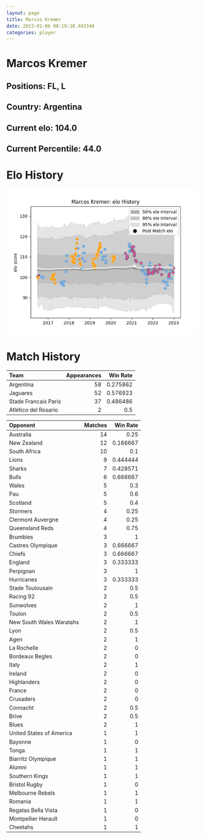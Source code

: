 ```yaml
---  
layout: page  
title: Marcos Kremer  
date: 2023-01-06 00:19:18.442348  
categories: player  
---
```

# Marcos Kremer

## Positions: FL, L

## Country: Argentina

## Current elo: 104.0

## Current Percentile: 44.0

# Elo History


![elo history](history_MarcosKremer.png)
# Match History


| Team                 |   Appearances |   Win Rate |
|:---------------------|--------------:|-----------:|
| Argentina            |            58 |   0.275862 |
| Jaguares             |            52 |   0.576923 |
| Stade Francais Paris |            37 |   0.486486 |
| Atlético del Rosario |             2 |   0.5      |

| Opponent                 |   Matches |   Win Rate |
|:-------------------------|----------:|-----------:|
| Australia                |        14 |   0.25     |
| New Zealand              |        12 |   0.166667 |
| South Africa             |        10 |   0.1      |
| Lions                    |         9 |   0.444444 |
| Sharks                   |         7 |   0.428571 |
| Bulls                    |         6 |   0.666667 |
| Wales                    |         5 |   0.3      |
| Pau                      |         5 |   0.6      |
| Scotland                 |         5 |   0.4      |
| Stormers                 |         4 |   0.25     |
| Clermont Auvergne        |         4 |   0.25     |
| Queensland Reds          |         4 |   0.75     |
| Brumbies                 |         3 |   1        |
| Castres Olympique        |         3 |   0.666667 |
| Chiefs                   |         3 |   0.666667 |
| England                  |         3 |   0.333333 |
| Perpignan                |         3 |   1        |
| Hurricanes               |         3 |   0.333333 |
| Stade Toulousain         |         2 |   0.5      |
| Racing 92                |         2 |   0.5      |
| Sunwolves                |         2 |   1        |
| Toulon                   |         2 |   0.5      |
| New South Wales Waratahs |         2 |   1        |
| Lyon                     |         2 |   0.5      |
| Agen                     |         2 |   1        |
| La Rochelle              |         2 |   0        |
| Bordeaux Begles          |         2 |   0        |
| Italy                    |         2 |   1        |
| Ireland                  |         2 |   0        |
| Highlanders              |         2 |   0        |
| France                   |         2 |   0        |
| Crusaders                |         2 |   0        |
| Connacht                 |         2 |   0.5      |
| Brive                    |         2 |   0.5      |
| Blues                    |         2 |   1        |
| United States of America |         1 |   1        |
| Bayonne                  |         1 |   0        |
| Tonga                    |         1 |   1        |
| Biarritz Olympique       |         1 |   1        |
| Alumni                   |         1 |   1        |
| Southern Kings           |         1 |   1        |
| Bristol Rugby            |         1 |   0        |
| Melbourne Rebels         |         1 |   1        |
| Romania                  |         1 |   1        |
| Regatas Bella Vista      |         1 |   0        |
| Montpellier Herault      |         1 |   0        |
| Cheetahs                 |         1 |   1        |